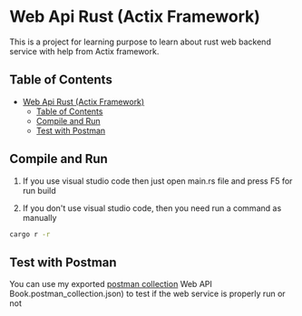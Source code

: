 # Web Api Rust (Actix Framework)

This is a project for learning purpose to learn about rust web backend service with help from Actix framework.

## Table of Contents

- [Web Api Rust (Actix Framework)](#web-api-rust-actix-framework)
  - [Table of Contents](#table-of-contents)
  - [Compile and Run](#compile-and-run)
  - [Test with Postman](#test-with-postman)

## Compile and Run

1. If you use visual studio code then just open main.rs file and press F5 for run build

2. If you don't use visual studio code, then you need run a command as manually

```sh
cargo r -r
```

## Test with Postman

You can use my exported [postman collection](https://raw/githubusercontent.com/bungambohlah/actix_web_book_service/postman/Rust%20Web%20API%20Book.postman_collection.json) Web API Book.postman_collection.json) to test if the web service is properly run or not
